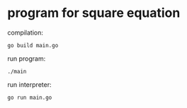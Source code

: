 # program for square equation

compilation:
```
go build main.go
```
run program:
```
./main
```
run interpreter:
```
go run main.go
```
